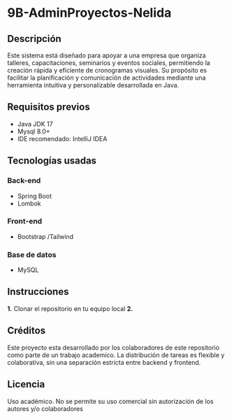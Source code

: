 # 9B-AdminProyectos-Nelida

## Descripción
Este sistema está diseñado para apoyar a una empresa que organiza talleres, capacitaciones, seminarios y eventos sociales, permitiendo la creación rápida y eficiente de cronogramas visuales. Su propósito es facilitar la planificación y comunicación de actividades mediante una herramienta intuitiva y personalizable desarrollada en Java.

## Requisitos previos
- Java JDK 17
- Mysql 8.0+
- IDE recomendado: IntelliJ IDEA 

## Tecnologías usadas
### Back-end
- Spring Boot
- Lombok
### Front-end
- Bootstrap /Tailwind
### Base de datos
- MySQL

## Instrucciones
**1.** Clonar el repositorio en tu equipo local
**2.** 

## Créditos
Este proyecto esta desarrollado por los colaboradores de este repositorio como parte de un trabajo academico. La distribución de tareas es flexible y colaborativa, sin una separación estricta entre backend y frontend.

## Licencia
Uso académico. No se permite su uso comercial sin autorización de los autores y/o colaboradores
